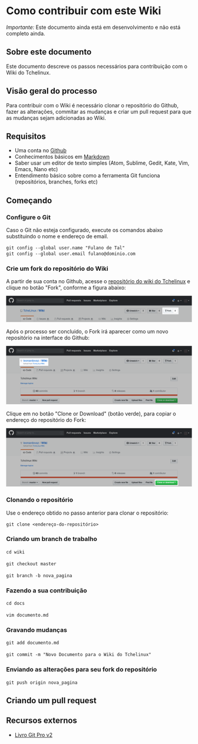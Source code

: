 Como contribuir com este Wiki
=============================

*Importante:* Este documento ainda está em desenvolvimento e não está completo ainda.

## Sobre este documento

Este documento descreve os passos necessários para contribuição com o Wiki do Tchelinux.

## Visão geral do processo

Para contribuir com o Wiki é necessário clonar o repositório do Github, fazer as alterações, commitar as mudanças e criar um pull request para que as mudanças sejam adicionadas ao Wiki.

## Requisitos

- Uma conta no [Github](https://github.com/join)
- Conhecimentos básicos em [Markdown](https://guides.github.com/features/mastering-markdown/)
- Saber usar um editor de texto simples (Atom, Sublime, Gedit, Kate, Vim, Emacs, Nano etc) 
- Entendimento básico sobre como a ferramenta Git funciona (repositórios, branches, forks etc)

## Começando 

### Configure o Git

Caso o Git não esteja configurado, execute os comandos abaixo substituindo o nome e endereço de email. 

```
git config --global user.name "Fulano de Tal"
git config --global user.email fulano@dominio.com
```

### Crie um fork do repositório do Wiki

A partir de sua conta no Github, acesse o [repositório do wiki do Tchelinux](https://github.com/tchelinux/wiki.git) e clique no botão "Fork", conforme a figura abaixo:

![](images/fork_01.png "Criando um fork, parte 1")

Após o processo ser concluido, o Fork irá aparecer como um novo repositório na interface do Github:

![](images/fork_02.png "Criando um fork, parte 2")

Clique em no botão "Clone or Download" (botão verde), para copiar o endereço do repositório do Fork:

![](images/fork_03.png "Criando um fork, parte 3")

### Clonando o repositório

Use o endereço obtido no passo anterior para clonar o repositório:

```
git clone <endereço-do-repositório>
```

### Criando um branch de trabalho

```
cd wiki

git checkout master

git branch -b nova_pagina
```

### Fazendo a sua contribuição

```
cd docs

vim documento.md

```

### Gravando mudanças

```
git add documento.md

git commit -m "Novo Documento para o Wiki do Tchelinux"
```

### Enviando as alterações para seu fork do repositório

```
git push origin nova_pagina
```

## Criando um pull request




## Recursos externos

- [Livro Git Pro v2](https://git-scm.com/book/pt-br/v2)
